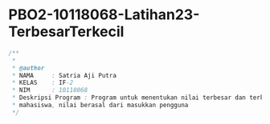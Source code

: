# PBO2-10118068-Latihan23-TerbesarTerkecil
```java
/**
 *
 * @author
 * NAMA     : Satria Aji Putra
 * KELAS    : IF-2
 * NIM      : 10118068
 * Deskripsi Program : Program untuk menentukan nilai terbesar dan terkecil
 * mahasiswa, nilai berasal dari masukkan pengguna
 */
 ```
